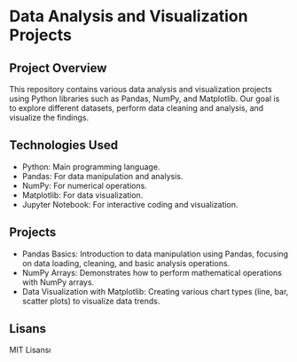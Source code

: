 
# Data Analysis and Visualization Projects

## Project Overview

This repository contains various data analysis and visualization projects using Python libraries such as Pandas, NumPy, and Matplotlib. Our goal is to explore different datasets, perform data cleaning and analysis, and visualize the findings.


## Technologies Used

- Python: Main programming language.
- Pandas: For data manipulation and analysis.
- NumPy: For numerical operations.
- Matplotlib: For data visualization.
- Jupyter Notebook: For interactive coding and visualization.


## Projects

- Pandas Basics: Introduction to data manipulation using Pandas, focusing on data loading, cleaning, and basic analysis operations.
- NumPy Arrays: Demonstrates how to perform mathematical operations with NumPy arrays.
- Data Visualization with Matplotlib: Creating various chart types (line, bar, scatter plots) to visualize data trends.

## Lisans
MIT Lisansı
